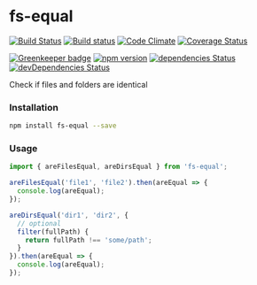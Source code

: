 # fs-equal

[![Build Status](https://travis-ci.org/kellyselden/fs-equal.svg?branch=master)](https://travis-ci.org/kellyselden/fs-equal)
[![Build status](https://ci.appveyor.com/api/projects/status/p1uehl4qou9m47wl/branch/master?svg=true)](https://ci.appveyor.com/project/kellyselden/fs-equal/branch/master)
[![Code Climate](https://codeclimate.com/github/kellyselden/fs-equal/badges/gpa.svg)](https://codeclimate.com/github/kellyselden/fs-equal)
[![Coverage Status](https://coveralls.io/repos/kellyselden/fs-equal/badge.svg?branch=master&service=github)](https://coveralls.io/github/kellyselden/fs-equal?branch=master)

[![Greenkeeper badge](https://badges.greenkeeper.io/kellyselden/fs-equal.svg)](https://greenkeeper.io/)
[![npm version](https://badge.fury.io/js/fs-equal.svg)](https://badge.fury.io/js/fs-equal)
[![dependencies Status](https://david-dm.org/kellyselden/fs-equal/status.svg)](https://david-dm.org/kellyselden/fs-equal)
[![devDependencies Status](https://david-dm.org/kellyselden/fs-equal/dev-status.svg)](https://david-dm.org/kellyselden/fs-equal?type=dev)

Check if files and folders are identical

### Installation

```sh
npm install fs-equal --save
```

### Usage

```js
import { areFilesEqual, areDirsEqual } from 'fs-equal';

areFilesEqual('file1', 'file2').then(areEqual => {
  console.log(areEqual);
});

areDirsEqual('dir1', 'dir2', {
  // optional
  filter(fullPath) {
    return fullPath !== 'some/path';
  }
}).then(areEqual => {
  console.log(areEqual);
});
```
